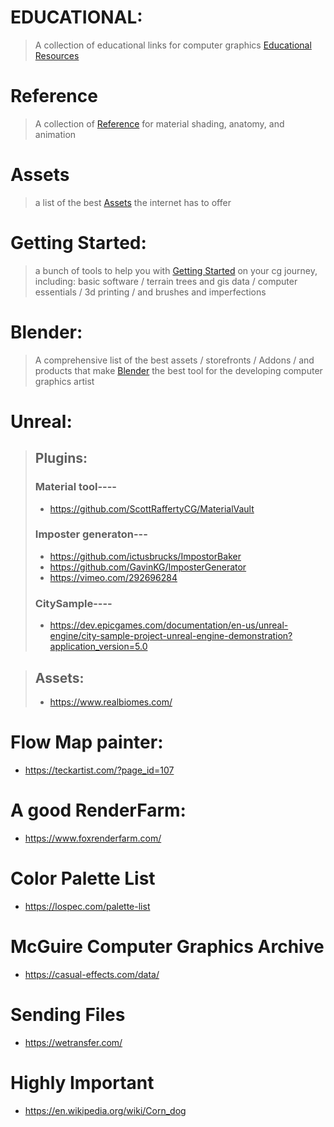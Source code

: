 # EDUCATIONAL:
> 	A collection of educational links for computer graphics
> [Educational Resources](https://github.com/JettTurnerViz/Vizlab-Resources/blob/main/Educational.md)

# Reference
> 	A collection of 
> [Reference](https://github.com/JettTurnerViz/Vizlab-Resources/blob/main/Refernce.md)
> for material shading, anatomy, and animation

# Assets
> a list of the best
> [Assets](https://github.com/JettTurnerViz/Vizlab-Resources/blob/main/Assets.md)
> the internet has to offer

# Getting Started:
> a bunch of tools to help you with
> [Getting Started](https://github.com/JettTurnerViz/Vizlab-Resources/blob/main/Getting_Started.md)
> on your cg journey, including:
> basic software / terrain trees and gis data / computer essentials / 3d printing / and brushes and imperfections

# Blender:
> A comprehensive list of the best assets / storefronts / Addons / and products that make
> [Blender](https://github.com/JettTurnerViz/Vizlab-Resources/blob/main/Blender.md)
> the best tool for the developing computer graphics artist
	


# Unreal:
> ## Plugins:
> ### Material tool----
> - https://github.com/ScottRaffertyCG/MaterialVault
> ### Imposter generaton---
> - https://github.com/ictusbrucks/ImpostorBaker
> - https://github.com/GavinKG/ImposterGenerator
> - https://vimeo.com/292696284
> ### CitySample----
> - https://dev.epicgames.com/documentation/en-us/unreal-engine/city-sample-project-unreal-engine-demonstration?application_version=5.0

> ## Assets:
> - https://www.realbiomes.com/
	





# Flow Map painter:
- https://teckartist.com/?page_id=107
	
	
# A good RenderFarm:
- https://www.foxrenderfarm.com/

# Color Palette List
- https://lospec.com/palette-list
# McGuire Computer Graphics Archive
- https://casual-effects.com/data/
# Sending Files
- https://wetransfer.com/
# Highly Important
- https://en.wikipedia.org/wiki/Corn_dog
